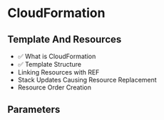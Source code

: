 # CloudFormation

## Template And Resources

- ✅ What is CloudFormation
- ✅ Template Structure
- Linking Resources with REF
- Stack Updates Causing Resource Replacement
- Resource Order Creation

## Parameters
